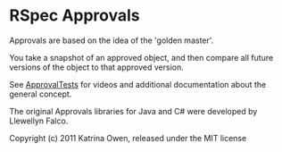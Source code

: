 # RSpec Approvals

Approvals are based on the idea of the 'golden master'.

You take a snapshot of an approved object, and then compare all future
versions of the object to that approved version.

See [ApprovalTests](http://www.approvaltests.com) for videos and additional documentation about the general concept.

The original Approvals libraries for Java and C# were developed by Llewellyn Falco.


Copyright (c) 2011 Katrina Owen, released under the MIT license
